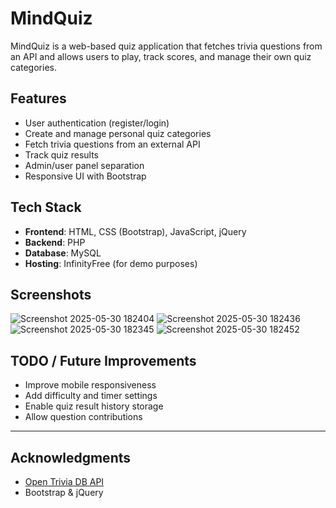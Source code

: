 # MindQuiz

MindQuiz is a web-based quiz application that fetches trivia questions from an API and allows users to play, track scores, and manage their own quiz categories.

## Features

- User authentication (register/login)
- Create and manage personal quiz categories
- Fetch trivia questions from an external API
- Track quiz results
- Admin/user panel separation
- Responsive UI with Bootstrap

## Tech Stack

- **Frontend**: HTML, CSS (Bootstrap), JavaScript, jQuery
- **Backend**: PHP
- **Database**: MySQL
- **Hosting**: InfinityFree (for demo purposes)


## Screenshots

![Screenshot 2025-05-30 182404](https://github.com/user-attachments/assets/2b9081fd-5dd1-43c6-aba6-23693d13a60e)
![Screenshot 2025-05-30 182436](https://github.com/user-attachments/assets/75fff202-2402-422b-8591-a1291c274179)
![Screenshot 2025-05-30 182345](https://github.com/user-attachments/assets/309f3ef1-4cfa-4e38-9028-6308b510ef96)
![Screenshot 2025-05-30 182452](https://github.com/user-attachments/assets/91df3667-4db5-4a60-ba8c-fe670a2ac45e)



## TODO / Future Improvements

- Improve mobile responsiveness
- Add difficulty and timer settings
- Enable quiz result history storage
- Allow question contributions


---

## Acknowledgments

- [Open Trivia DB API](https://opentdb.com/)
- Bootstrap & jQuery
